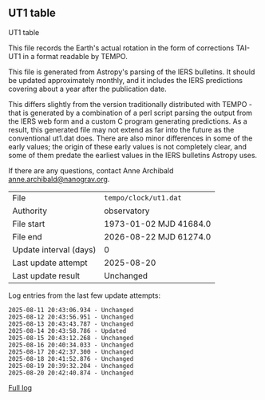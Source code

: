 
## UT1 table

UT1 table

This file records the Earth's actual rotation in the form of
corrections TAI-UT1 in a format readable by TEMPO.

This file is generated from Astropy's parsing of the IERS
bulletins. It should be updated approximately monthly, and it
includes the IERS predictions covering about a year after the
publication date.

This differs slightly from the version traditionally distributed
with TEMPO - that is generated by a combination of a perl script
parsing the output from the IERS web form and a custom C program
generating predictions. As a result, this generated file may not
extend as far into the future as the conventional ut1.dat does.
There are also minor differences in some of the early values; the
origin of these early values is not completely clear, and some of
them predate the earliest values in the IERS bulletins Astropy uses.

If there are any questions, contact Anne Archibald
<anne.archibald@nanograv.org>.

|     |     |
|:--- |:--- |
| File | `tempo/clock/ut1.dat` |
| Authority | observatory |
| File start | 1973-01-02 MJD 41684.0 |
| File end | 2026-08-22 MJD 61274.0 |
| Update interval (days) | 0 |
| Last update attempt | 2025-08-20 |
| Last update result | Unchanged |

Log entries from the last few update attempts:
```
2025-08-11 20:43:06.934 - Unchanged
2025-08-12 20:43:56.951 - Unchanged
2025-08-13 20:43:43.787 - Unchanged
2025-08-14 20:43:58.786 - Updated
2025-08-15 20:43:12.268 - Unchanged
2025-08-16 20:40:34.033 - Unchanged
2025-08-17 20:42:37.300 - Unchanged
2025-08-18 20:41:52.876 - Unchanged
2025-08-19 20:39:32.204 - Unchanged
2025-08-20 20:42:40.874 - Unchanged
```
[Full log](https://raw.githubusercontent.com/ipta/pulsar-clock-corrections/main/log/tempo/clock/ut1.dat.log)
